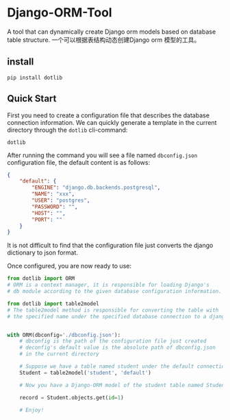 # Django-ORM-Tool

A tool that can dynamically create Django orm models based on database table structure.
一个可以根据表结构动态创建Django orm 模型的工具。


## install
```shell
pip install dotlib
```

## Quick Start
First you need to create a configuration file that describes the database connection information.
We can quickly generate a template in the current directory through the `dotlib` cli-command:
```shell
dotlib
```
After running the command you will see a file named
`dbconfig.json` configuration file, the default content is as follows:
```json
{
    "default": {
        "ENGINE": "django.db.backends.postgresql",
        "NAME": "xxx",
        "USER": "postgres",
        "PASSWORD": "",
        "HOST": "",
        "PORT": ""
    }
}
```
It is not difficult to find that the configuration file just converts the django dictionary to json format.

Once configured, you are now ready to use:
```python
from dotlib import ORM
# ORM is a context manager, it is responsible for loading Django's
# db module according to the given database configuration information.

from dotlib import table2model
# The table2model method is responsible for converting the table with
# the specified name under the specified database connection to a django orm model


with ORM(dbconfig='./dbconfig.json'):
    # dbconfig is the path of the configuration file just created
    # deconfig's default value is the absolute path of dbconfig.json 
    # in the current directory

    # Suppose we have a table named student under the default connection
    Student = table2model('student', 'default')

    # Now you have a Django-ORM model of the student table named Student

    record = Student.objects.get(id=1)
    
    # Enjoy!

```



